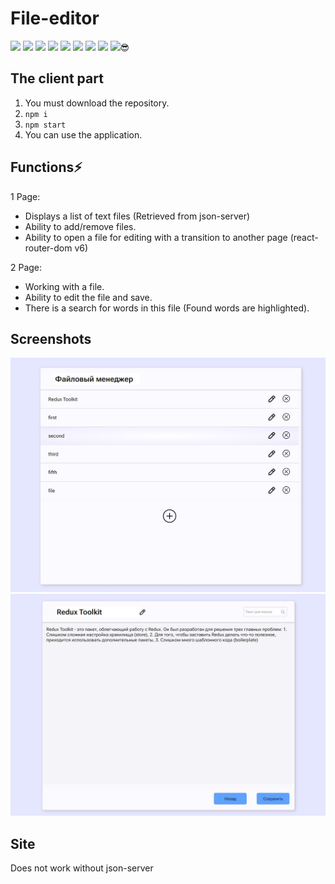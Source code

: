 # File-editor

![](https://img.shields.io/npm/v/react?label=React&style=flat-square) ![](https://img.shields.io/npm/v/sass?label=sass&style=flat-square) ![](https://img.shields.io/npm/v/react-redux?label=React-redux&style=flat-square) ![](https://img.shields.io/npm/v/redux-thunk?label=redux-thunk&style=flat-square) ![](https://img.shields.io/npm/v/axios?label=axios&style=flat-square) ![](https://img.shields.io/npm/v/typescript?label=typescript&style=flat-square) ![](https://img.shields.io/npm/v/json-server?label=json-server&style=flat-square) ![](https://img.shields.io/npm/v/concurrently?label=concurrently&style=flat-square) ![](https://img.shields.io/npm/v/react-router-dom?label=react-router-dom&style=flat-square):sunglasses:

## The client part

1. You must download the repository.
2. `npm i`
3. `npm start`
4. You can use the application.

## Functions⚡

1 Page:
- Displays a list of text files (Retrieved from json-server)
- Ability to add/remove files.
- Ability to open a file for editing with a transition to another page (react-router-dom v6)

2 Page:
- Working with a file.
- Ability to edit the file and save.
- There is a search for words in this file (Found words are highlighted).

## Screenshots

![screenshot](https://github.com/Getmenn/File-editor/blob/master/src/assets/screenshots/Screenshot_1.jpg)
![screenshot](https://github.com/Getmenn/File-editor/blob/master/src/assets/screenshots/Screenshot_2.jpg)

## Site

Does not work without json-server

